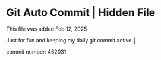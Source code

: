 # Git Auto Commit | Hidden File

This file was added Feb 12, 2025

Just for fun and keeping my daily git commit active 🤪

commit number: 462031
